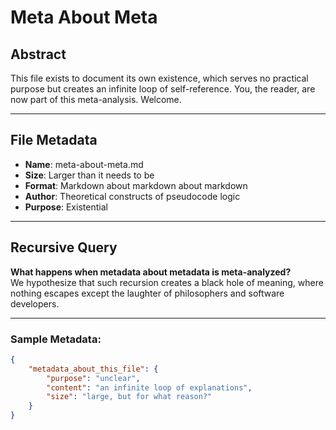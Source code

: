 # Meta About Meta

## Abstract
This file exists to document its own existence, which serves no practical purpose but creates an infinite loop of self-reference. You, the reader, are now part of this meta-analysis. Welcome.

---

## File Metadata

- **Name**: meta-about-meta.md
- **Size**: Larger than it needs to be
- **Format**: Markdown about markdown about markdown
- **Author**: Theoretical constructs of pseudocode logic
- **Purpose**: Existential

---

## Recursive Query

**What happens when metadata about metadata is meta-analyzed?**  
We hypothesize that such recursion creates a black hole of meaning, where nothing escapes except the laughter of philosophers and software developers.

---

### Sample Metadata:
```json
{
    "metadata_about_this_file": {
        "purpose": "unclear",
        "content": "an infinite loop of explanations",
        "size": "large, but for what reason?"
    }
}

